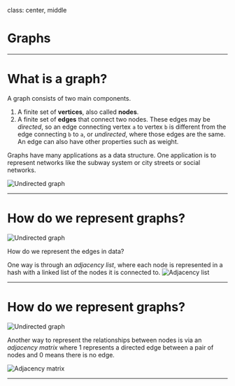 class: center, middle

# Graphs

---

# What is a graph?

A graph consists of two main components.

1. A finite set of **vertices**, also called **nodes**.
2. A finite set of **edges** that connect two nodes. These edges may be _directed_, so an edge connecting vertex `a` to vertex `b` is different from the edge connecting `b` to `a`, or _undirected_, where those edges are the same. An edge can also have other properties such as weight.

Graphs have many applications as a data structure. One application is to represent networks like the subway system or city streets or social networks.

![Undirected graph](./undirectedgraph.png)

---

# How do we represent graphs?

![Undirected graph](./undirectedgraph.png)

How do we represent the edges in data?

One way is through an _adjacency list_, where each node is represented in a hash with a linked list of the nodes it is connected to.
![Adjacency list](./listadjacency.png)

---

# How do we represent graphs?

![Undirected graph](./undirectedgraph.png)

Another way to represent the relationships between nodes is via an _adjacency matrix_ where 1 represents a directed edge between a pair of nodes and 0 means there is no edge.

![Adjacency matrix](./adjacencymatrix.png)

---
